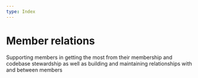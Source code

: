 ```yaml
---
type: Index
---
```


# Member relations

Supporting members in getting the most from their membership and codebase stewardship as well as building and maintaining relationships with and between members
